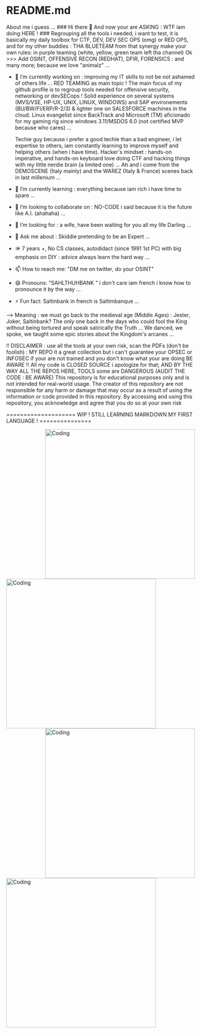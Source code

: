 # README.md
About me  i  guess ...
                           ### Hi there 👋 And now your are ASKING : WTF iam doing HERE ! ###
                        Regrouping all the tools i needed, i want to test, it is basically my daily toolbox for
                                 CTF, DEV, DEV SEC OPS (omg) or RED OPS, and for my other buddies : THA BLUETEAM 
                    from that synergy make your own rules: in purple teaming (white, yellow, green team left tha channel)
                            Ok >>>  Add OSINT, OFFENSIVE RECON (REDHAT), DFIR, FORENSICS : and many more; because we love "animalz" ...
                      
<!--
**Saltinbank-SyS/Saltinbank-SyS** is a ✨ _special_ ✨ repository because its `README.md` (this file) appears on your GitHub profile.
-->

- 🔭 I’m currently working on : improving my IT skills to not be not ashamed of others life ... RED TEAMING as main topic !
  The main focus of my github profile is to regroup tools needed for offensive security, networking or devSECops !
  Solid experience on several systems (MVS/VSE, HP-UX, UNIX, LINUX, WINDOWS) and SAP environements (BU/BW/FI/ERP/R-2/3) & lighter one on SALESFORCE machines in the cloud.
  Linux evangelist since BackTrack and Microsoft (TM) aficionado for my gaming rig since windows 3.11/MSDOS 6.0 (not certified MVP because who cares) ...
  
  Techie guy because i prefer a good techie than a bad engineer, i let expertise to others, iam constantly learning to improve myself and helping others (when i have time).
  Hacker's mindset : hands-on imperative, and hands-on keyboard love doing CTF and hacking things with my little nerdie brain (a limited one) ...
  Ah and i come from the DEMOSCENE (Italy mainly) and the WAREZ (Italy & France) scenes back in last millenium ...
  
- 🌱 I’m currently learning : everything because iam rich i have time to spare ...
- 👯 I’m looking to collaborate on : NO-CODE i said because it is the future like A.I. (ahahaha) ...
- 🤔 I’m looking for : a wife, have been waiting for you all my life Darling ...
- 💬 Ask me about : Skiddie pretending to be an Expert ...
- 🪖 7 years +, No CS classes, autodidact (since 1991 1st PC) with big emphasis on DIY : advice always learn the hard way ...
- 📫 How to reach me: "DM me on twitter, do your OSINT"
- 😄 Pronouns: "SAHLTHUHBANK " i don't care iam french i know how to pronounce it by the way ...
- ⚡ Fun fact: Saltinbank in french is Saltimbanque ...
  
--> Meaning : we must go back to the medieval age (Middle Ages) : Jester, Joker, Saltinbank?
The only one back in the days who could fool the King without being tortured and speak satirically the Truth ...
We danced, we spoke, we taught some epic stories about the Kingdom's arcanes ...

!! DISCLAIMER : use all the tools at your own risk, scan the PDFs (don't be foolish) : MY REPO it a great collection but i can't guarantee your OPSEC or INFOSEC if your are not trained and you don't know what your are doing BE AWARE !! 
All my code is CLOSED SOURCE i apologize for that; AND BY THE WAY ALL THE REPOS HERE, TOOLS some are DANGEROUS (AUDIT THE CODE : BE AWARE) 
This repository is for educational purposes only and is not intended for real-world usage. The creator of this repository are not responsible for any harm or damage that may occur as a result of using the information or code provided in this repository. By accessing and using this repository, you acknowledge and agree that you do so at your own risk

====================  WIP ! STILL LEARNING MARKDOWN MY FIRST LANGUAGE ! ===============

<img align="right" alt="Coding" width="400" src="https://i.postimg.cc/HxCMdygQ/chinese.png">

<img align="centert" alt="Coding" width="400" src="https://i.postimg.cc/6pvSmk5y/image-2023-11-28-180937491.png">

<img align="right" alt="Coding" width="400" src="https://i.postimg.cc/DZQkStbS/F-7-UPru-X0-AA1-L3-K.jpg">

<img align="center" alt="Coding" width="400" src="https://i.postimg.cc/kXLmhF9X/F-Zxf-CKWw-AAage-S.jpg">

